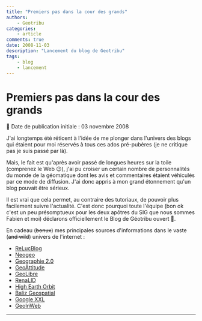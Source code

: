 ```yaml
---
title: "Premiers pas dans la cour des grands"
authors:
    - Geotribu
categories:
    - article
comments: true
date: 2008-11-03
description: "Lancement du blog de Geotribu"
tags:
    - blog
    - lancement
---
```


# Premiers pas dans la cour des grands

:calendar: Date de publication initiale : 03 novembre 2008

J'ai longtemps été réticent à l'idée de me plonger dans l'univers des blogs qui étaient pour moi réservés à tous ces ados pré-pubères (je ne critique pas je suis passé par là).

Mais, le fait est qu'après avoir passé de longues heures sur la toile (comprenez le Web :wink:), j'ai pu croiser un certain nombre de personnalités du monde de la géomatique dont les avis et commentaires étaient véhiculés par ce mode de diffusion. J'ai donc appris à mon grand étonnement qu'un blog pouvait être sérieux.

Il est vrai que cela permet, au contraire des tutoriaux, de pouvoir plus facilement suivre l'actualité. C'est donc pourquoi toute l'équipe (bon ok c'est un peu présomptueux pour les deux apôtres du SIG que nous sommes Fabien et moi) déclarons officiellement le Blog de Géotribu ouvert :partying_face:.

En cadeau (~~bonux~~) mes principales sources d'informations dans le vaste (~~and wild~~) univers de l'internet :

- [ReLucBlog](http://3liz.com/blog/rldhont/index.php/)
- [Neogeo](http://www.neogeo-online.net/)
- [Geographie 2.0](http://geographie2point0.blogspot.com/)
- [GeoAttitude](http://www.geoattitude.com/)
- [GeoLibre](http://georezo.net/blog/geolibre/)
- [RenaLID](http://www.renalid.com/)
- [High Earth Orbit](http://highearthorbit.com/)
- [Baliz Geospatial](http://media.baliz-geospatial.com/)
- [Google XXL](http://googlexxl.blogspot.com/)
- [GeoInWeb](http://www.geoinweb.com/)

----

<!-- geotribu:authors-block -->
